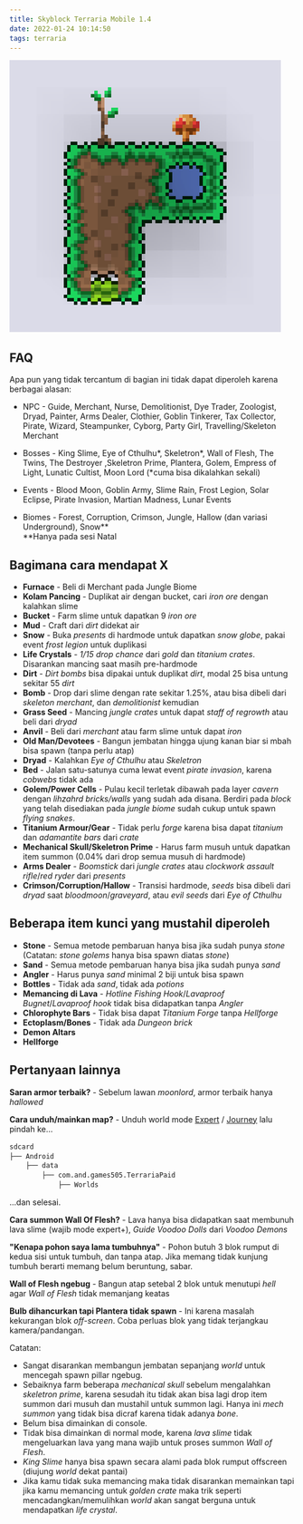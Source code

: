 ```yaml
---
title: Skyblock Terraria Mobile 1.4
date: 2022-01-24 10:14:50
tags: terraria
---
```


![Terraria Skyblock](/assets/images/terraria-skyblock.png)

## FAQ
Apa pun yang tidak tercantum di bagian ini tidak dapat diperoleh karena berbagai alasan:

- NPC - Guide, Merchant, Nurse, Demolitionist, Dye Trader, Zoologist,        Dryad, Painter, Arms Dealer, Clothier, Goblin Tinkerer, Tax Collector, Pirate, Wizard, Steampunker, Cyborg, Party Girl, Travelling/Skeleton Merchant

- Bosses - King Slime, Eye of Cthulhu*, Skeletron*, Wall of Flesh, The Twins, The Destroyer ,Skeletron Prime, Plantera, Golem, Empress of Light, Lunatic Cultist, Moon Lord (*cuma bisa dikalahkan sekali)

- Events - Blood Moon, Goblin Army, Slime Rain, Frost Legion, Solar Eclipse, Pirate Invasion, Martian Madness, Lunar Events

- Biomes - Forest, Corruption, Crimson, Jungle, Hallow (dan variasi Underground), Snow**  
**Hanya pada sesi Natal

## Bagimana cara mendapat X

- **Furnace** - Beli di Merchant pada Jungle Biome
- **Kolam Pancing** - Duplikat air dengan bucket, cari *iron ore* dengan kalahkan slime
- **Bucket** - Farm slime untuk dapatkan 9 *iron ore*
- **Mud** - Craft dari *dirt* didekat air
- **Snow** - Buka *presents* di hardmode untuk dapatkan *snow globe*, pakai event *frost legion* untuk duplikasi
- **Life Crystals** - *1/15 drop chance* dari *gold* dan *titanium crates*. Disarankan mancing saat masih pre-hardmode
- **Dirt** - *Dirt bombs* bisa dipakai untuk duplikat *dirt*, modal 25 bisa untung sekitar 55 *dirt*
- **Bomb** - Drop dari slime dengan rate sekitar 1.25%, atau bisa dibeli dari *skeleton merchant*, dan *demolitionist* kemudian 
- **Grass Seed** - Mancing *jungle crates* untuk dapat *staff of regrowth* atau beli dari *dryad*
- **Anvil** - Beli dari *merchant* atau farm slime untuk dapat *iron*
- **Old Man/Devotees** - Bangun jembatan hingga ujung kanan biar si mbah bisa spawn (tanpa perlu atap)
- **Dryad** - Kalahkan *Eye of Cthulhu* atau *Skeletron*
- **Bed** - Jalan satu-satunya cuma lewat event *pirate invasion*, karena *cobwebs* tidak ada
- **Golem/Power Cells** - Pulau kecil terletak dibawah pada layer *cavern* dengan *lihzahrd bricks/walls* yang sudah ada disana. Berdiri pada *block* yang telah disediakan pada *jungle biome* sudah cukup untuk spawn *flying snakes*.
- **Titanium Armour/Gear** - Tidak perlu *forge* karena bisa dapat *titanium* dan *adamantite bars* dari *crate*
- **Mechanical Skull/Skeletron Prime** - Harus farm musuh untuk dapatkan item summon (0.04% dari drop semua musuh di hardmode)
- **Arms Dealer** - *Boomstick* dari *jungle crates* atau *clockwork assault rifle*/*red ryder* dari *presents*
- **Crimson/Corruption/Hallow** - Transisi hardmode, *seeds* bisa dibeli dari *dryad* saat *bloodmoon*/*graveyard*, atau *evil seeds* dari *Eye of Cthulhu*

## Beberapa item kunci yang mustahil diperoleh

- **Stone** - Semua metode pembaruan hanya bisa jika sudah punya *stone* (Catatan: *stone golems* hanya bisa spawn diatas *stone*)
- **Sand** - Semua metode pembaruan hanya bisa jika sudah punya *sand*
- **Angler** - Harus punya *sand* minimal 2 biji untuk bisa spawn
- **Bottles** - Tidak ada *sand*, tidak ada *potions*
- **Memancing di Lava** - *Hotline Fishing Hook*/*Lavaproof Bugnet*/*Lavaproof hook* tidak bisa didapatkan tanpa *Angler*
- **Chlorophyte Bars** - Tidak bisa dapat *Titanium Forge* tanpa *Hellforge*
- **Ectoplasm/Bones** - Tidak ada *Dungeon brick*
- **Demon Altars**
- **Hellforge**

## Pertanyaan lainnya

**Saran armor terbaik?** - Sebelum lawan *moonlord*, armor terbaik hanya *hallowed*

**Cara unduh/mainkan map?** - Unduh world mode [Expert](/assets/files/Skyblock-Expert.wld) / [Journey](/assets/files/Skyblock-Journey.wld) lalu pindah ke...

```bash
sdcard
├── Android
    ├── data
        ├── com.and.games505.TerrariaPaid
            ├── Worlds
```

...dan selesai.

**Cara summon Wall Of Flesh?** - Lava hanya bisa didapatkan saat membunuh lava slime (wajib mode expert+), *Guide Voodoo Dolls* dari *Voodoo Demons*

**"Kenapa pohon saya lama tumbuhnya"** - Pohon butuh 3 blok rumput di kedua sisi untuk tumbuh, dan tanpa atap. Jika memang tidak kunjung tumbuh berarti memang belum beruntung, sabar.

**Wall of Flesh ngebug** - Bangun atap setebal 2 blok untuk menutupi *hell* agar *Wall of Flesh* tidak memanjang keatas

**Bulb dihancurkan tapi Plantera tidak spawn** - Ini karena masalah kekurangan blok *off-screen*. Coba perluas blok yang tidak terjangkau kamera/pandangan.

Catatan:
- Sangat disarankan membangun jembatan sepanjang *world* untuk mencegah spawn pillar ngebug.
- Sebaiknya farm beberapa *mechanical skull* sebelum mengalahkan *skeletron prime*, karena sesudah itu tidak akan bisa lagi drop item summon dari musuh dan mustahil untuk summon lagi. Hanya ini *mech summon* yang tidak bisa dicraf karena tidak adanya *bone*.
- Belum bisa dimainkan di console.
- Tidak bisa dimainkan di normal mode, karena *lava slime* tidak mengeluarkan lava yang mana wajib untuk proses summon *Wall of Flesh*.
- *King Slime* hanya bisa spawn secara alami pada blok rumput offscreen (diujung *world* dekat pantai)
- Jika kamu tidak suka memancing maka tidak disarankan memainkan tapi jika kamu memancing untuk *golden crate* maka trik seperti mencadangkan/memulihkan *world* akan sangat berguna untuk mendapatkan *life crystal*.